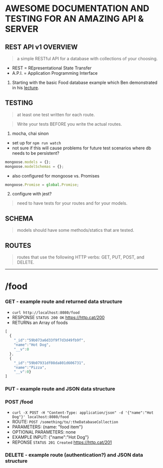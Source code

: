 # AWESOME DOCUMENTATION AND TESTING FOR AN AMAZING API & SERVER
## REST API v1 OVERVIEW
> a simple RESTful API for a database with collections of your choosing.

- REST = REpresentational State Transfer
- A.P.I. = Application Programming Interface


1. Starting with the basic Food database example which Ben demonstrated in his [lecture](https://youtu.be/otSW2ZpBa2U).

## TESTING
> at least one test written for each route.

> Write your tests BEFORE you write the actual routes.

1. mocha, chai sinon
  - set up for `npm run watch`
  - not sure if this will cause problems for future test scenarios where db needs to be persistent?
  ```js
  mongoose.models = {};
  mongoose.modelSchemas = {};
  ```
  - also configured for mongoose vs. Promises
  ```js
  mongoose.Promise = global.Promise;
  ```

2. configure with jest?

> need to have tests for your routes and for your models.

## SCHEMA
> models should have some methods/statics that are tested.

## ROUTES
> routes that use the following HTTP verbs: GET, PUT, POST, and DELETE.

***
# /food

### GET - example route and returned data structure
- `curl http://localhost:8080/food`
- RESPONSE `STATUS 200 OK` https://http.cat/200
- RETURNs an Array of foods
```js
[
  {
    "_id":"59b073a6d33f9f7d3d49fb9f",
    "name":"Hot Dog",
    "__v":0
  },
  {
    "_id":"59b07931df08da801d606731",
    "name":"Pizza",
    "__v":0}
]
```

### PUT - example route and JSON data structure
### POST /food
  - `curl -X POST -H "Content-Type: application/json" -d '{"name":"Hot Dog"}' localhost:8080/food`
  - ROUTE: `POST /something/to/:theDatabaseCollection`
  - PARAMETERS: {name: "food item"}
  - OPTIONAL PARAMETERS: none
  - EXAMPLE INPUT: {"name":"Hot Dog"}
  - REPONSE `STATUS 201 Created` https://http.cat/201


### DELETE - example route (authentication?) and JSON data structure
